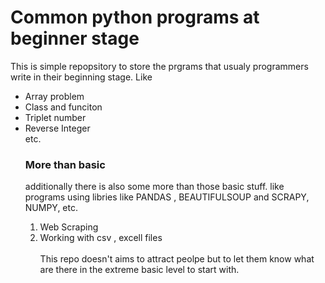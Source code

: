 # Common python programs at beginner stage
This is simple repopsitory to store the prgrams that usualy programmers write in their beginning stage. Like <br>
<ul>
  <li> Array problem </li>
  <li> Class and funciton </li>
  <li> Triplet number</li>
  <li> Reverse Integer </li> etc.
<h3> More than basic </h3>
<p> additionally there is also some more than those basic stuff.
  like programs using libries like PANDAS , BEAUTIFULSOUP and  SCRAPY, NUMPY, etc.</p>
  <ol> 
    <li>Web Scraping</li>
    <li> Working with csv , excell files </li>
<br>
This repo doesn't aims to attract peolpe but to let them know what are there in the extreme basic level to start with.
